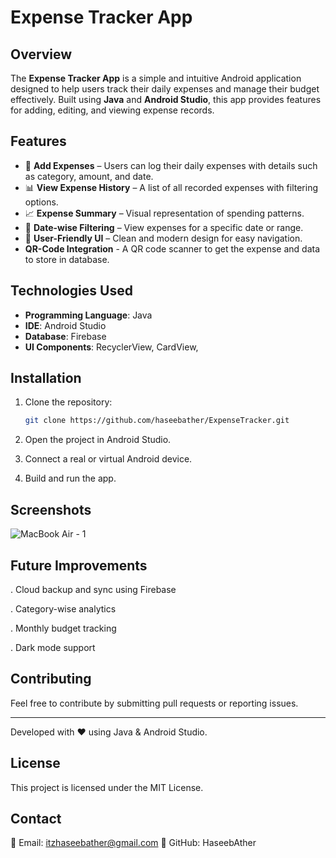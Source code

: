 # Expense Tracker App

## Overview
The **Expense Tracker App** is a simple and intuitive Android application designed to help users track their daily expenses and manage their budget effectively. Built using **Java** and **Android Studio**, this app provides features for adding, editing, and viewing expense records.

## Features
- 📌 **Add Expenses** – Users can log their daily expenses with details such as category, amount, and date.
- 📊 **View Expense History** – A list of all recorded expenses with filtering options.
- 📈 **Expense Summary** – Visual representation of spending patterns.
- 📅 **Date-wise Filtering** – View expenses for a specific date or range.
- 🎨 **User-Friendly UI** – Clean and modern design for easy navigation.
- **QR-Code Integration** - A QR code scanner to get the expense and data to store in database.

## Technologies Used
- **Programming Language**: Java
- **IDE**: Android Studio
- **Database**: Firebase
- **UI Components**: RecyclerView, CardView, 

## Installation
1. Clone the repository:
   ```bash
   git clone https://github.com/haseebather/ExpenseTracker.git
2. Open the project in Android Studio.

3. Connect a real or virtual Android device.

4. Build and run the app.

## Screenshots
![MacBook Air - 1](https://github.com/user-attachments/assets/22a66009-977d-4438-8e8b-ecdf46535bc5)

## Future Improvements
. Cloud backup and sync using Firebase

. Category-wise analytics

. Monthly budget tracking

. Dark mode support

## Contributing

Feel free to contribute by submitting pull requests or reporting issues.

-----------------------------------------------------------------------------------

Developed with ❤️ using Java & Android Studio.

## License

This project is licensed under the MIT License.

## Contact
📧 Email: itzhaseebather@gmail.com
📌 GitHub: HaseebAther
